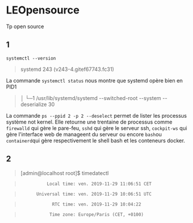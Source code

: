 # LEOpensource
Tp open source

## 1
`systemctl --version`
> systemd 243 (v243-4.gitef67743.fc31)


La commande `systemctl status` nous montre que systemd opère bien en PID1
> │ └─1 /usr/lib/systemd/systemd --switched-root --system --deserialize 30
           
La commande `ps --ppid 2 -p 2 --deselect` permet de lister les processus système not kernel. Elle retourne une trentaine de processus comme `firewalld` qui gère le pare-feu, `sshd` qui gère le serveur ssh, `cockpit-ws` qui gère l'interface web de manageent du serveur ou encore `bash`ou `containerd`qui gère respectivement le shell bash et les conteneurs docker.

## 2

> [admin@localhost root]$ timedatectl

>               Local time: ven. 2019-11-29 11:06:51 CET

>           Universal time: ven. 2019-11-29 10:06:51 UTC

>                 RTC time: ven. 2019-11-29 10:04:22

>                Time zone: Europe/Paris (CET, +0100)




